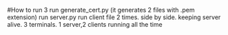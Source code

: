 #How to run 3
run generate_cert.py
(it generates 2 files with .pem extension)
run server.py
run client file 2 times. side by side. keeping server alive.
3 terminals. 1 server,2 clients running all the time
